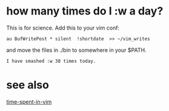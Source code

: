 # how many times do I :w a day?

This is for science. Add this to your vim conf:

    au BufWritePost * silent  !shortdate  >> ~/vim_writes

and move the files in ./bin to somewhere in your $PATH.


    I have smashed :w 38 times today.

# see also

[time-spent-in-vim](https://github.com/trapd00r/time-spent-in-vim)
